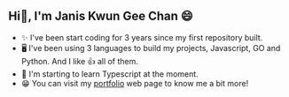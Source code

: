 
## Hi👋, I'm Janis Kwun Gee Chan 😄

  - ✨ I've been start coding for 3 years since my first repository built.
  - 🖥️ I've been using 3 languages to build my projects, Javascript, GO and Python. And I like 👍 all of them. 
  - 🏫 I'm starting to learn Typescript at the moment. 
  - 😁 You can visit my [portfolio](https://janis-chan-portfolio-jc.netlify.app/) web page to know me a bit more!
